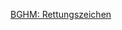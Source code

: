 [BGHM: Rettungszeichen](https://www.bghm.de/arbeitsschuetzer/praxishilfen/sicherheitszeichen/rettungszeichen)